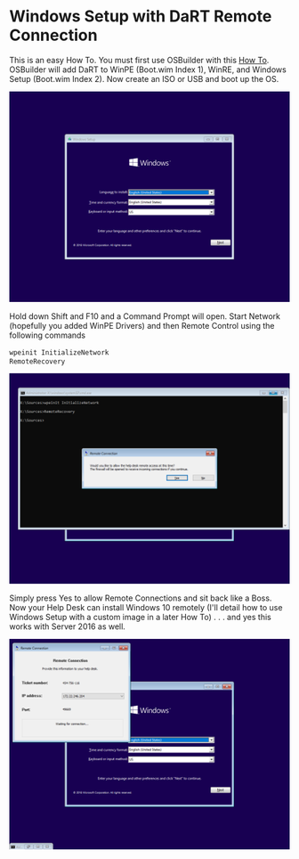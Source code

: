 # Windows Setup with DaRT Remote Connection

This is an easy How To.  You must first use OSBuilder with this [How To](../how-to/new-osbuildtask/winpe-dart.md).  OSBuilder will add DaRT to WinPE \(Boot.wim Index 1\), WinRE, and Windows Setup \(Boot.wim Index 2\).  Now create an ISO or USB and boot up the OS.

![Press Shift + F10 to open a Command Prompt](../../.gitbook/assets/2018-08-03_1-10-21.png)

Hold down Shift and F10 and a Command Prompt will open.  Start Network \(hopefully you added WinPE Drivers\) and then Remote Control using the following commands

```text
wpeinit InitializeNetwork
RemoteRecovery
```

![Press Yes to allow connections through WinPE Firewall](../../.gitbook/assets/2018-08-03_1-11-14.png)

Simply press Yes to allow Remote Connections and sit back like a Boss.  Now your Help Desk can install Windows 10 remotely \(I'll detail how to use Windows Setup with a custom image in a later How To\) . . . and yes this works with Server 2016 as well.

![Like a Boss!](../../.gitbook/assets/2018-08-03_1-11-36.png)



